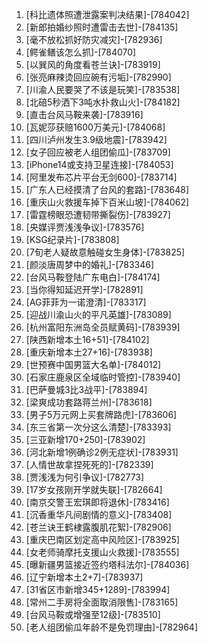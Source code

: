 
1. [科比遗体照遭泄露案判决结果]-[784042]
1. [新郎拍婚纱照时遭雷击去世]-[784135]
1. [毫不放松抓好防灾减灾]-[782936]
1. [鳄雀鳝该怎么抓]-[784070]
1. [以巽风的角度看苍兰诀]-[783919]
1. [张亮麻辣烫回应碗有污垢]-[782990]
1. [川渝人民要哭了不该是玩笑]-[783538]
1. [北碚5秒洒下3吨水扑救山火]-[784182]
1. [直击台风马鞍来袭]-[783916]
1. [瓦妮莎获赔1600万美元]-[784068]
1. [四川泸州发生3.9级地震]-[783942]
1. [女子回应被老人组团偷瓜]-[783709]
1. [iPhone14或支持卫星连接]-[784053]
1. [阿里发布芯片平台无剑600]-[783714]
1. [广东人已经摸清了台风的套路]-[783648]
1. [重庆山火救援车掉下百米山坡]-[784062]
1. [雷霆榜眼恐遭韧带撕裂伤]-[783927]
1. [央媒评贾浅浅争议]-[783576]
1. [KSG纪录片]-[783808]
1. [7旬老人疑故意触碰女生身体]-[783825]
1. [颜淡唐周梦中的婚礼]-[783346]
1. [台风马鞍登陆广东电白]-[784174]
1. [当你得知延迟开学]-[782891]
1. [AG菲菲为一诺澄清]-[783317]
1. [迎战川渝山火的平凡英雄]-[783089]
1. [杭州富阳东洲岛全员赋黄码]-[783939]
1. [陕西新增本土16+51]-[784102]
1. [重庆新增本土27+16]-[783938]
1. [世预赛中国男篮大名单]-[784012]
1. [石家庄鹿泉区全域临时管控]-[783940]
1. [巴萨曼城3比3战平]-[783894]
1. [梁爽成功套路蒋兰州]-[783618]
1. [男子5万元网上买套牌路虎]-[783606]
1. [东三省第一次分这么清楚]-[783393]
1. [三亚新增170+250]-[783902]
1. [河北新增1例确诊2例无症状]-[783931]
1. [人情世故拿捏死死的]-[782339]
1. [贾浅浅为何引争议]-[782773]
1. [17岁女孩刚开学就失联]-[782664]
1. [南京交警王宏琪即将退休]-[783416]
1. [沉香重华凡间剧情的意义]-[783408]
1. [苍兰诀王鹤棣露腹肌花絮]-[782906]
1. [重庆巴南区划定高中风险区]-[783925]
1. [女老师骑摩托支援山火救援]-[783555]
1. [曝新疆男篮接近签约塔科法尔]-[784036]
1. [辽宁新增本土2+7]-[783937]
1. [31省区市新增345+1289]-[783994]
1. [常州二手房将全面取消限售]-[783165]
1. [台风马鞍或增强至12级]-[783510]
1. [老人组团偷瓜年龄不是免罚理由]-[782964]